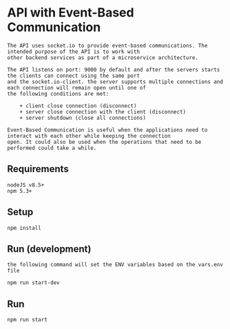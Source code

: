 # API with Event-Based Communication

	The API uses socket.io to provide event-based communications. The intended purpose of the API is to work with 
	other backend services as part of a microservice architecture.

	The API listens on port: 9000 by default and after the servers starts the clients can connect using the same port 
	and the socket.io-client. the server supports multiple connections and each connection will remain open until one of
	the following conditions are met:

		+ client close connection (disconnect)
		+ server close connection with the client (disconnect)
		+ server shutdown (close all connections)

	Event-Based Communication is useful when the applications need to interact with each other while keeping the connection
	open. It could also be used when the operations that need to be performed could take a while.

## Requirements

	nodeJS v8.5+
	npm 5.3+

## Setup

	npm install

## Run (development)

	the following command will set the ENV variables based on the vars.env file

	npm run start-dev

## Run

	npm run start
	
